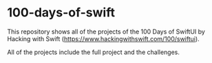 # 100-days-of-swift

This repository shows all of the projects of the 100 Days of SwiftUI by Hacking with Swift (https://www.hackingwithswift.com/100/swiftui).

All of the projects include the full project and the challenges.
